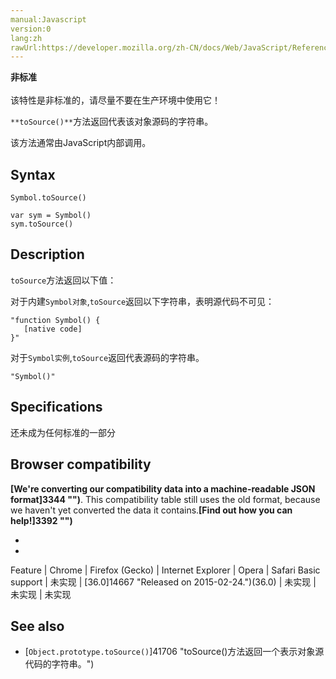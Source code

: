 ```yaml
---
manual:Javascript
version:0
lang:zh
rawUrl:https://developer.mozilla.org/zh-CN/docs/Web/JavaScript/Reference/Global_Objects/Symbol/toSource#
---
```






**非标准**<br></br>该特性是非标准的，请尽量不要在生产环境中使用它！





`**toSource()**`方法返回代表该对象源码的字符串。



该方法通常由JavaScript内部调用。


## Syntax<a name="Syntax"></a>

```
Symbol.toSource()

var sym = Symbol()
sym.toSource()
```

## Description<a name="Description"></a>


`toSource`方法返回以下值：



对于内建`Symbol对象`,`toSource`返回以下字符串，表明源代码不可见：


```
"function Symbol() {
   [native code]
}"
```


对于`Symbol实例`,`toSource`返回代表源码的字符串。


```
"Symbol()"
```

## Specifications<a name="Specifications"></a>


还未成为任何标准的一部分


## Browser compatibility<a name="Browser_compatibility"></a>


**[We&#39;re converting our compatibility data into a machine-readable JSON format]3344 "")**. This compatibility table still uses the old format, because we haven&#39;t yet converted the data it contains.**[Find out how you can help!]3392 "")**


* 
* 

Feature | Chrome | Firefox (Gecko) | Internet Explorer | Opera | Safari 
Basic support | 未实现 | [36.0]14667 "Released on 2015-02-24.")(36.0) | 未实现 | 未实现 | 未实现 




## See also<a name="See_also"></a>

* [`Object.prototype.toSource()`]41706 "toSource()方法返回一个表示对象源代码的字符串。")<i></i>



